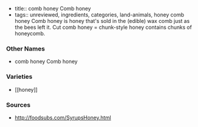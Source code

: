 - title:: comb honey Comb honey
- tags:: unreviewed, ingredients, categories, land-animals, honey
comb honey Comb honey is honey that's sold in the (edible) wax comb just as the bees left it. Cut comb honey = chunk-style honey contains chunks of honeycomb.

### Other Names

* comb honey Comb honey

### Varieties

* [[honey]]

### Sources
* http://foodsubs.com/SyrupsHoney.html
